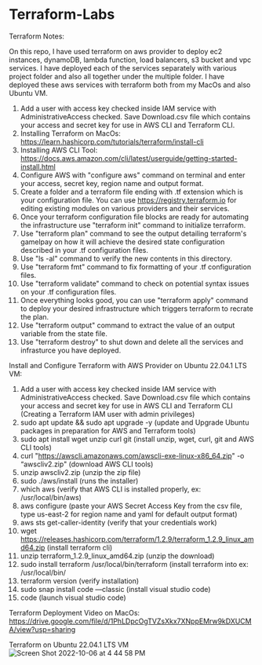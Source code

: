 # Terraform-Labs

Terraform Notes: 

On this repo, I have used terraform on aws provider to deploy ec2 instances, dynamoDB, lambda function, load balancers, s3 bucket and vpc services. I have deployed each of the services separately with various project folder and also all together under the multiple folder. I have deployed these aws services with terraform both from my MacOs and also Ubuntu VM. 

1. Add a user with access key checked inside IAM service with AdministrativeAccess checked. Save Download.csv file which contains your access and secret key for use in AWS CLI and Terraform CLI.
2. Installing Terraform on MacOs: https://learn.hashicorp.com/tutorials/terraform/install-cli
3. Installing AWS CLI Tool: https://docs.aws.amazon.com/cli/latest/userguide/getting-started-install.html
4. Configure AWS with "configure aws" command on terminal and enter your access, secret key, region name and output format. 
5. Create a folder and a terraform file ending with .tf extension which is your configuration file. You can use https://registry.terraform.io for editing existing modules on various providers and their services.
6. Once your terraform configuration file blocks are ready for automating the infrastructure use "terraform init" command to initialize terraform.
7. Use "terraform plan" command to see the output detailing terraform's gamelpay on how it will achieve the desired state configuration described in your .tf configuration files. 
8. Use "ls -al" command to verify the new contents in this directory. 
9. Use "terraform fmt" command to fix formatting of your .tf configuration files.
10. Use "terraform validate" command to check on potential syntax issues on your .tf configuration files.
11. Once everything looks good, you can use "terraform apply" command to deploy your desired infrastructure which triggers terraform to recrate the plan. 
12. Use "terraform output" command to extract the value of an output variable from the state file.
13. Use "terraform destroy" to shut down and delete all the services and infrasturce you have deployed.

Install and Configure Terraform with AWS Provider on Ubuntu 22.04.1 LTS VM:

1. Add a user with access key checked inside IAM service with AdministrativeAccess checked. Save Download.csv file which contains your access and secret key for use in AWS CLI and Terraform CLI (Creating  a Terraform IAM user with admin privileges)
2. sudo apt update && sudo apt upgrade -y (update and Upgrade Ubuntu packages in preparation for AWS and Terraform tools)
3. sudo apt install wget unzip curl git (install unzip, wget, curl, git and AWS CLI tools)
4. curl "https://awscli.amazonaws.com/awscli-exe-linux-x86_64.zip" -o “awscliv2.zip" (download AWS CLI tools)
5. unzip awscliv2.zip (unzip the zip file)
6. sudo ./aws/install (runs the installer)
7. which aws (verify that AWS CLI is installed properly, ex: /usr/local/bin/aws)
8. aws configure (paste your AWS Secret Access Key from the csv file, type us-east-2 for region name and yaml for default output format)
9. aws sts get-caller-identity (verify that your credentials work)
10. wget https://releases.hashicorp.com/terraform/1.2.9/terraform_1.2.9_linux_amd64.zip (install terraform cli)
11. unzip terraform_1.2.9_linux_amd64.zip (unzip the download)
12. sudo install terraform /usr/local/bin/terraform (install terraform into ex: /usr/local/bin/
13. terraform version (verify installation)
14. sudo snap install code —classic (install visual studio code)
15. code (launch visual studio code)

Terraform Deployment Video on MacOs:
https://drive.google.com/file/d/1PhLDpcOgTVZsXkx7XNppEMrw9kDXUCMA/view?usp=sharing

Terraform on Ubuntu 22.04.1 LTS VM
![Screen Shot 2022-10-06 at 4 44 58 PM](https://user-images.githubusercontent.com/68933712/194416051-11f5d18c-5b73-4603-8f4b-3f5b95885c94.png)
